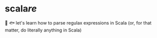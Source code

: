 # scala*re*

:angel: :fish: let's learn how to parse regulax expressions in Scala (or, for that matter, do literally anything in Scala)

